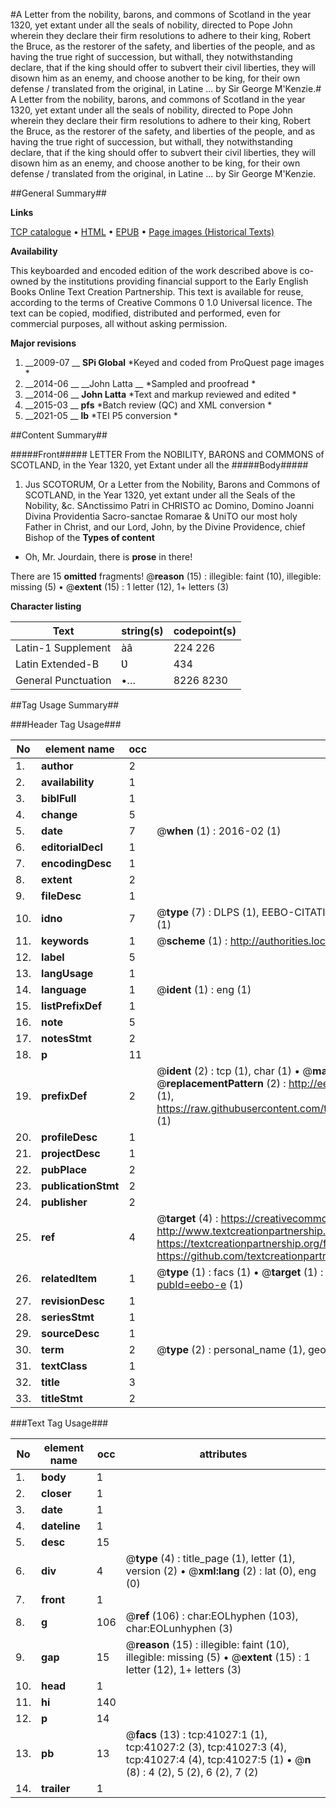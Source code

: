 #A Letter from the nobility, barons, and commons of Scotland in the year 1320, yet extant under all the seals of nobility, directed to Pope John wherein they declare their firm resolutions to adhere to their king, Robert the Bruce, as the restorer of the safety, and liberties of the people, and as having the true right of succession, but withall, they notwithstanding declare, that if the king should offer to subvert their civil liberties, they will disown him as an enemy, and choose another to be king, for their own defense / translated from the original, in Latine ... by Sir George M'Kenzie.#
A Letter from the nobility, barons, and commons of Scotland in the year 1320, yet extant under all the seals of nobility, directed to Pope John wherein they declare their firm resolutions to adhere to their king, Robert the Bruce, as the restorer of the safety, and liberties of the people, and as having the true right of succession, but withall, they notwithstanding declare, that if the king should offer to subvert their civil liberties, they will disown him as an enemy, and choose another to be king, for their own defense / translated from the original, in Latine ... by Sir George M'Kenzie.

##General Summary##

**Links**

[TCP catalogue](http://www.ota.ox.ac.uk/tcp/)  • 
[HTML](http://tei.it.ox.ac.uk/tcp/Texts-HTML/free/A48/A48092.html)  • 
[EPUB](http://tei.it.ox.ac.uk/tcp/Texts-EPUB/free/A48/A48092.epub) • 
[Page images (Historical Texts)](https://historicaltexts.jisc.ac.uk/eebo-8181510e)

**Availability**

This keyboarded and encoded edition of the work described above is co-owned by the
    institutions providing financial support to the Early English Books Online Text Creation
    Partnership. This text is available for reuse, according to the terms of  Creative Commons 0 1.0 Universal
    licence. The text can be copied, modified, distributed and performed, even for commercial
    purposes, all without asking permission.

**Major revisions**

1. __2009-07 __ __SPi Global__ *Keyed and coded from ProQuest page images *
1. __2014-06 __ __John Latta __ *Sampled and proofread *
1. __2014-06 __ __John Latta__ *Text and markup reviewed and edited *
1. __2015-03 __ __pfs__ *Batch review (QC) and XML conversion *
1. __2021-05 __ __lb__ *TEI P5 conversion *

##Content Summary##

#####Front#####
LETTER From the NOBILITY, BARONS and COMMONS of SCOTLAND, in the Year 1320, yet Extant under all the
#####Body#####

1. Jus SCOTORUM, Or a Letter from the Nobility, Barons and Commons of SCOTLAND, in the Year 1320, yet extant under all the Seals of the Nobility, &c.
SAnctissimo Patri in CHRISTO ac Domino, Domino Joanni Divina Providentia Sacro-sanctae Romarae & UniTO our most holy Father in Christ, and our Lord, John, by the Divine Providence, chief Bishop of the
**Types of content**

  * Oh, Mr. Jourdain, there is **prose** in there!

There are 15 **omitted** fragments! 
 @__reason__ (15) : illegible: faint (10), illegible: missing (5)  •  @__extent__ (15) : 1 letter (12), 1+ letters (3)

**Character listing**


|Text|string(s)|codepoint(s)|
|---|---|---|
|Latin-1 Supplement|àâ|224 226|
|Latin Extended-B|Ʋ|434|
|General Punctuation|•…|8226 8230|

##Tag Usage Summary##

###Header Tag Usage###

|No|element name|occ|attributes|
|---|---|---|---|
|1.|__author__|2||
|2.|__availability__|1||
|3.|__biblFull__|1||
|4.|__change__|5||
|5.|__date__|7| @__when__ (1) : 2016-02 (1)|
|6.|__editorialDecl__|1||
|7.|__encodingDesc__|1||
|8.|__extent__|2||
|9.|__fileDesc__|1||
|10.|__idno__|7| @__type__ (7) : DLPS (1), EEBO-CITATION (1), VID (1), EEBO-PROQUEST (1), STC (2), OCLC (1)|
|11.|__keywords__|1| @__scheme__ (1) : http://authorities.loc.gov/ (1)|
|12.|__label__|5||
|13.|__langUsage__|1||
|14.|__language__|1| @__ident__ (1) : eng (1)|
|15.|__listPrefixDef__|1||
|16.|__note__|5||
|17.|__notesStmt__|2||
|18.|__p__|11||
|19.|__prefixDef__|2| @__ident__ (2) : tcp (1), char (1)  •  @__matchPattern__ (2) : ([0-9\-]+):([0-9IVX]+) (1), (.+) (1)  •  @__replacementPattern__ (2) : http://eebo.chadwyck.com/downloadtiff?vid=$1&page=$2 (1), https://raw.githubusercontent.com/textcreationpartnership/Texts/master/tcpchars.xml#$1 (1)|
|20.|__profileDesc__|1||
|21.|__projectDesc__|1||
|22.|__pubPlace__|2||
|23.|__publicationStmt__|2||
|24.|__publisher__|2||
|25.|__ref__|4| @__target__ (4) : https://creativecommons.org/publicdomain/zero/1.0/ (1), http://www.textcreationpartnership.org/docs/. (1), https://textcreationpartnership.org/faq/#faq05 (1), https://github.com/textcreationpartnership (1)|
|26.|__relatedItem__|1| @__type__ (1) : facs (1)  •  @__target__ (1) : https://data.historicaltexts.jisc.ac.uk/view?pubId=eebo-e (1)|
|27.|__revisionDesc__|1||
|28.|__seriesStmt__|1||
|29.|__sourceDesc__|1||
|30.|__term__|2| @__type__ (2) : personal_name (1), geographic_name (1)|
|31.|__textClass__|1||
|32.|__title__|3||
|33.|__titleStmt__|2||


###Text Tag Usage###

|No|element name|occ|attributes|
|---|---|---|---|
|1.|__body__|1||
|2.|__closer__|1||
|3.|__date__|1||
|4.|__dateline__|1||
|5.|__desc__|15||
|6.|__div__|4| @__type__ (4) : title_page (1), letter (1), version (2)  •  @__xml:lang__ (2) : lat (0), eng (0)|
|7.|__front__|1||
|8.|__g__|106| @__ref__ (106) : char:EOLhyphen (103), char:EOLunhyphen (3)|
|9.|__gap__|15| @__reason__ (15) : illegible: faint (10), illegible: missing (5)  •  @__extent__ (15) : 1 letter (12), 1+ letters (3)|
|10.|__head__|1||
|11.|__hi__|140||
|12.|__p__|14||
|13.|__pb__|13| @__facs__ (13) : tcp:41027:1 (1), tcp:41027:2 (3), tcp:41027:3 (4), tcp:41027:4 (4), tcp:41027:5 (1)  •  @__n__ (8) : 4 (2), 5 (2), 6 (2), 7 (2)|
|14.|__trailer__|1||
